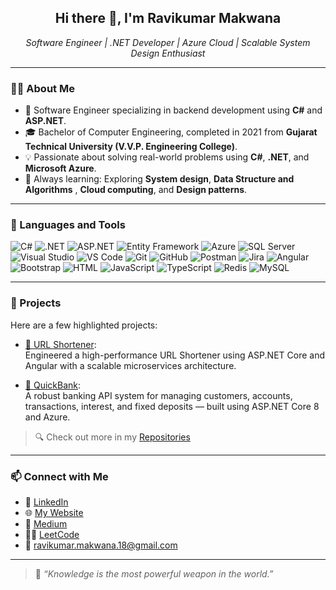 <h2 align="center">Hi there 👋, I'm Ravikumar Makwana</h2>
<p align="center">
  <i>Software Engineer | .NET Developer | Azure Cloud | Scalable System Design Enthusiast</i>
</p>

---

### 👨‍💻 About Me

- 💼 Software Engineer specializing in backend development using **C#** and **ASP.NET**.
- 🎓  Bachelor of Computer Engineering, completed in 2021 from **Gujarat Technical University (V.V.P. Engineering College)**.
- 💡 Passionate about solving real-world problems using **C#**, **.NET**, and **Microsoft Azure**.
- 🧠 Always learning: Exploring **System design**, **Data Structure and Algorithms** , **Cloud computing**, and **Design patterns**.

---

### 🔧 Languages and Tools

![C#](https://img.shields.io/badge/C%23-239120?logo=c-sharp&logoColor=white&style=for-the-badge)
![.NET](https://img.shields.io/badge/.NET-512BD4?logo=dotnet&logoColor=white&style=for-the-badge)
![ASP.NET](https://img.shields.io/badge/ASP.NET-5C2D91?style=for-the-badge&logo=dotnet)
![Entity Framework](https://img.shields.io/badge/EntityFramework-6DB33F?style=for-the-badge)
![Azure](https://img.shields.io/badge/Microsoft%20Azure-0089D6?logo=azure-devops&logoColor=white&style=for-the-badge)
![SQL Server](https://img.shields.io/badge/SQL%20Server-CC2927?logo=microsoftsqlserver&logoColor=white&style=for-the-badge)
![Visual Studio](https://img.shields.io/badge/Visual%20Studio-5C2D91?logo=visualstudio&logoColor=white&style=for-the-badge)
![VS Code](https://img.shields.io/badge/VS%20Code-007ACC?logo=visualstudiocode&logoColor=white&style=for-the-badge)
![Git](https://img.shields.io/badge/Git-F05032?logo=git&logoColor=white&style=for-the-badge)
![GitHub](https://img.shields.io/badge/GitHub-181717?logo=github&logoColor=white&style=for-the-badge)
![Postman](https://img.shields.io/badge/Postman-FF6C37?logo=postman&logoColor=white&style=for-the-badge)
![Jira](https://img.shields.io/badge/Jira-0052CC?logo=jira&logoColor=white&style=for-the-badge)
![Angular](https://img.shields.io/badge/Angular-DD0031?logo=angular&logoColor=white&style=for-the-badge)
![Bootstrap](https://img.shields.io/badge/Bootstrap-7952B3?logo=bootstrap&logoColor=white&style=for-the-badge)
![HTML](https://img.shields.io/badge/HTML5-E34F26?logo=html5&logoColor=white&style=for-the-badge)
![JavaScript](https://img.shields.io/badge/JavaScript-F7DF1E?logo=javascript&logoColor=black&style=for-the-badge)
![TypeScript](https://img.shields.io/badge/TypeScript-3178C6?logo=typescript&logoColor=white&style=for-the-badge)
![Redis](https://img.shields.io/badge/Redis-DC382D?logo=redis&logoColor=white&style=for-the-badge)
![MySQL](https://img.shields.io/badge/MySQL-4479A1?logo=mysql&logoColor=white&style=for-the-badge)

---

### 🚀 Projects

Here are a few highlighted projects:

- [🔗 URL Shortener](https://github.com/ravikumarmakwana/URL-Shortener):  
  Engineered a high-performance URL Shortener using ASP.NET Core and Angular with a scalable microservices architecture.

- [🏦 QuickBank](https://github.com/ravikumarmakwana/QuickBank):  
  A robust banking API system for managing customers, accounts, transactions, interest, and fixed deposits — built using ASP.NET Core 8 and Azure.

> 🔍 Check out more in my [Repositories](https://github.com/ravikumarmakwana?tab=repositories)

---

### 📫 Connect with Me

- 🔗 [LinkedIn](https://www.linkedin.com/in/ravikumar-makwana)
- 🌐 [My Website](https://ravikumarmakwana.github.io)
- 📝 [Medium](https://medium.com/@ravikumar.makwana)
- 👨‍💻 [LeetCode](https://leetcode.com/RavikumarMakwana)
- 📧 [ravikumar.makwana.18@gmail.com](mailto:ravikumar.makwana.18@gmail.com)

---

> 🧠 _“Knowledge is the most powerful weapon in the world.”_
